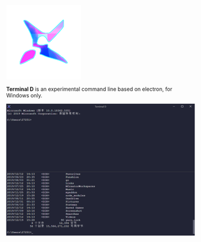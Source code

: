 ![](./src/renderer/res/icon200_200.png)

**Terminal D** is an experimental command line based on electron, for Windows only.

![App](./doc/App.png)
